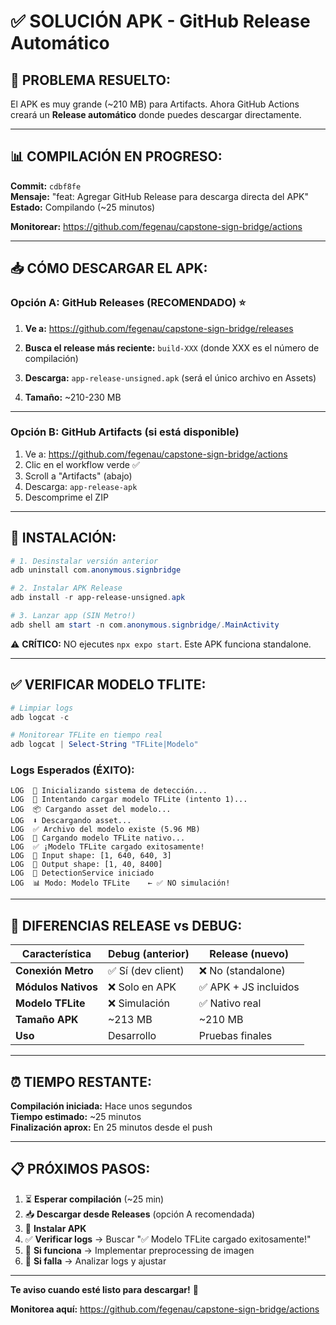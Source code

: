 # ✅ SOLUCIÓN APK - GitHub Release Automático

## 🔧 PROBLEMA RESUELTO:

El APK es muy grande (~210 MB) para Artifacts. Ahora GitHub Actions creará un **Release automático** donde puedes descargar directamente.

---

## 📊 COMPILACIÓN EN PROGRESO:

**Commit:** `cdbf8fe`  
**Mensaje:** "feat: Agregar GitHub Release para descarga directa del APK"  
**Estado:** Compilando (~25 minutos)  

**Monitorear:** https://github.com/fegenau/capstone-sign-bridge/actions

---

## 📥 CÓMO DESCARGAR EL APK:

### **Opción A: GitHub Releases (RECOMENDADO)** ⭐

1. **Ve a:** https://github.com/fegenau/capstone-sign-bridge/releases

2. **Busca el release más reciente:** `build-XXX` (donde XXX es el número de compilación)

3. **Descarga:** `app-release-unsigned.apk` (será el único archivo en Assets)

4. **Tamaño:** ~210-230 MB

---

### **Opción B: GitHub Artifacts** (si está disponible)

1. Ve a: https://github.com/fegenau/capstone-sign-bridge/actions
2. Clic en el workflow verde ✅
3. Scroll a "Artifacts" (abajo)
4. Descarga: `app-release-apk`
5. Descomprime el ZIP

---

## 📱 INSTALACIÓN:

```powershell
# 1. Desinstalar versión anterior
adb uninstall com.anonymous.signbridge

# 2. Instalar APK Release
adb install -r app-release-unsigned.apk

# 3. Lanzar app (SIN Metro!)
adb shell am start -n com.anonymous.signbridge/.MainActivity
```

⚠️ **CRÍTICO:** NO ejecutes `npx expo start`. Este APK funciona standalone.

---

## ✅ VERIFICAR MODELO TFLITE:

```powershell
# Limpiar logs
adb logcat -c

# Monitorear TFLite en tiempo real
adb logcat | Select-String "TFLite|Modelo"
```

### **Logs Esperados (ÉXITO):**

```
LOG  🔧 Inicializando sistema de detección...
LOG  🔄 Intentando cargar modelo TFLite (intento 1)...
LOG  📦 Cargando asset del modelo...
LOG  ⬇️ Descargando asset...
LOG  ✅ Archivo del modelo existe (5.96 MB)
LOG  🚀 Cargando modelo TFLite nativo...
LOG  ✅ ¡Modelo TFLite cargado exitosamente!
LOG  📐 Input shape: [1, 640, 640, 3]
LOG  📐 Output shape: [1, 40, 8400]
LOG  🎯 DetectionService iniciado
LOG  📊 Modo: Modelo TFLite    ← ✅ NO simulación!
```

---

## 🎯 DIFERENCIAS RELEASE vs DEBUG:

| Característica | Debug (anterior) | Release (nuevo) |
|----------------|------------------|-----------------|
| **Conexión Metro** | ✅ Sí (dev client) | ❌ No (standalone) |
| **Módulos Nativos** | ❌ Solo en APK | ✅ APK + JS incluidos |
| **Modelo TFLite** | ❌ Simulación | ✅ Nativo real |
| **Tamaño APK** | ~213 MB | ~210 MB |
| **Uso** | Desarrollo | Pruebas finales |

---

## ⏰ TIEMPO RESTANTE:

**Compilación iniciada:** Hace unos segundos  
**Tiempo estimado:** ~25 minutos  
**Finalización aprox:** En 25 minutos desde el push

---

## 📋 PRÓXIMOS PASOS:

1. ⏳ **Esperar compilación** (~25 min)
2. 📥 **Descargar desde Releases** (opción A recomendada)
3. 📱 **Instalar APK**
4. ✅ **Verificar logs** → Buscar "✅ Modelo TFLite cargado exitosamente!"
5. 🎯 **Si funciona** → Implementar preprocessing de imagen
6. 🚀 **Si falla** → Analizar logs y ajustar

---

**Te aviso cuando esté listo para descargar!** 🚀

**Monitorea aquí:** https://github.com/fegenau/capstone-sign-bridge/actions
